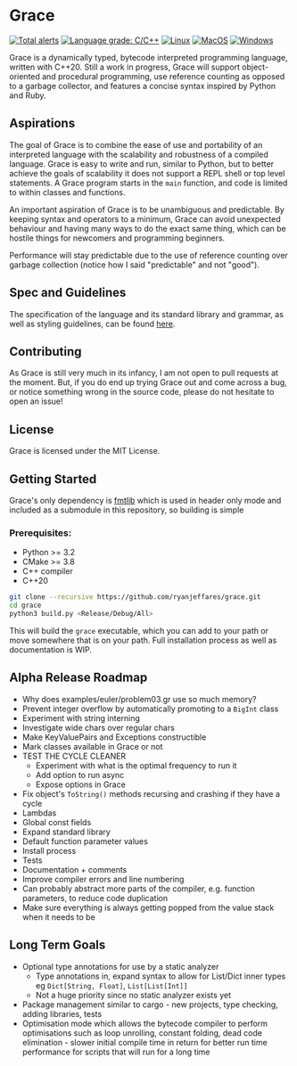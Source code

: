 # Grace

[![Total alerts](https://img.shields.io/lgtm/alerts/g/ryanjeffares/grace.svg?logo=lgtm&logoWidth=18)](https://lgtm.com/projects/g/ryanjeffares/grace/alerts/) [![Language grade: C/C++](https://img.shields.io/lgtm/grade/cpp/g/ryanjeffares/grace.svg?logo=lgtm&logoWidth=18)](https://lgtm.com/projects/g/ryanjeffares/grace/context:cpp) [![Linux](https://github.com/ryanjeffares/grace/actions/workflows/linux-build.yml/badge.svg)](https://github.com/ryanjeffares/grace/actions/workflows/linux-build.yml) [![MacOS](https://github.com/ryanjeffares/grace/actions/workflows/macos-build.yml/badge.svg)](https://github.com/ryanjeffares/grace/actions/workflows/macos-build.yml) [![Windows](https://github.com/ryanjeffares/grace/actions/workflows/windows-build.yml/badge.svg)](https://github.com/ryanjeffares/grace/actions/workflows/windows-build.yml)

Grace is a dynamically typed, bytecode interpreted programming language, written with C++20. Still a work in progress, Grace will support object-oriented and procedural programming, use reference counting as opposed to a garbage collector, and features a concise syntax inspired by Python and Ruby.

## Aspirations

The goal of Grace is to combine the ease of use and portability of an interpreted language with the scalability and robustness of a compiled language. Grace is easy to write and run, similar to Python, but to better achieve the goals of scalability it does not support a REPL shell or top level statements. A Grace program starts in the `main` function, and code is limited to within classes and functions.

An important aspiration of Grace is to be unambiguous and predictable. By keeping syntax and operators to a minimum, Grace can avoid unexpected behaviour and having many ways to do the exact same thing, which can be hostile things for newcomers and programming beginners.

Performance will stay predictable due to the use of reference counting over garbage collection (notice how I said "predictable" and not "good").

## Spec and Guidelines

The specification of the language and its standard library and grammar, as well as styling guidelines, can be found [here](https://github.com/ryanjeffares/gracelang).

## Contributing

As Grace is still very much in its infancy, I am not open to pull requests at the moment. But, if you do end up trying Grace out and come across a bug, or notice something wrong in the source code, please do not hesitate to open an issue!

## License

Grace is licensed under the MIT License.

## Getting Started 

Grace's only dependency is [fmtlib](https://github.com/fmtlib/fmt) which is used in header only mode and included as a submodule in this repository, so building is simple

### Prerequisites:
* Python >= 3.2
* CMake >= 3.8
* C++ compiler
* C++20

```bash
git clone --recursive https://github.com/ryanjeffares/grace.git 
cd grace 
python3 build.py <Release/Debug/All>
```

This will build the `grace` executable, which you can add to your path or move somewhere that is on your path. Full installation process as well as documentation is WIP.

## Alpha Release Roadmap
* Why does examples/euler/problem03.gr use so much memory?
* Prevent integer overflow by automatically promoting to a `BigInt` class
* Experiment with string interning
* Investigate wide chars over regular chars
* Make KeyValuePairs and Exceptions constructible
* Mark classes available in Grace or not
* TEST THE CYCLE CLEANER
  * Experiment with what is the optimal frequency to run it
  * Add option to run async
  * Expose options in Grace
* Fix object's `ToString()` methods recursing and crashing if they have a cycle
* Lambdas 
* Global const fields 
* Expand standard library
* Default function parameter values
* Install process 
* Tests 
* Documentation + comments 
* Improve compiler errors and line numbering
* Can probably abstract more parts of the compiler, e.g. function parameters, to reduce code duplication
* Make sure everything is always getting popped from the value stack when it needs to be

## Long Term Goals 
* Optional type annotations for use by a static analyzer
  * Type annotations in, expand syntax to allow for List/Dict inner types eg `Dict[String, Float]`, `List[List[Int]]`
  * Not a huge priority since no static analyzer exists yet
* Package management similar to cargo - new projects, type checking, adding libraries, tests
* Optimisation mode which allows the bytecode compiler to perform optimisations such as loop unrolling, constant folding, dead code elimination - slower initial compile time in return for better run time performance for scripts that will run for a long time

